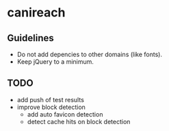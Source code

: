 ﻿# canireach

## Guidelines

* Do not add depencies to other domains (like fonts).
* Keep jQuery to a minimum.

## TODO

* add push of test results
* improve block detection
    * add auto favicon detection
    * detect cache hits on block detection